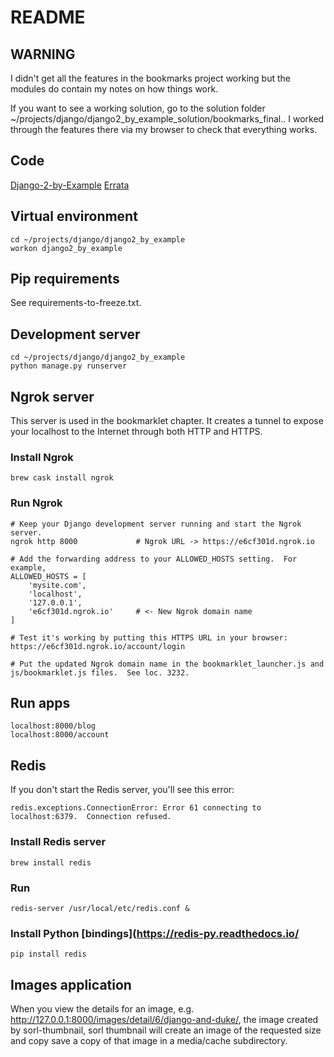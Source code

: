 # README

## WARNING

I didn't get all the features in the bookmarks project working but the modules do contain my notes on how things work.

If you want to see a working solution, go to the solution folder ~/projects/django/django2_by_example_solution/bookmarks_final..  I worked through the features there via my browser to check that everything works.

## Code

[Django-2-by-Example](https://github.com/PacktPublishing/Django-2-by-Example)
[Errata](https://github.com/Django-By-Example-ZH/Django-By-Example-ZH/issues/6)

## Virtual environment

    cd ~/projects/django/django2_by_example
    workon django2_by_example

## Pip requirements

See requirements-to-freeze.txt.

## Development server

    cd ~/projects/django/django2_by_example
    python manage.py runserver

## Ngrok server

This server is used in the bookmarklet chapter.  It creates a tunnel to expose your localhost to the Internet through both HTTP and HTTPS.

### Install Ngrok

    brew cask install ngrok

### Run Ngrok

    # Keep your Django development server running and start the Ngrok server.
    ngrok http 8000             # Ngrok URL -> https://e6cf301d.ngrok.io

    # Add the forwarding address to your ALLOWED_HOSTS setting.  For example,
    ALLOWED_HOSTS = [
        'mysite.com',
        'localhost',
        '127.0.0.1',
        'e6cf301d.ngrok.io'     # <- New Ngrok domain name
    ]

    # Test it's working by putting this HTTPS URL in your browser:
    https://e6cf301d.ngrok.io/account/login

    # Put the updated Ngrok domain name in the bookmarklet_launcher.js and js/bookmarklet.js files.  See loc. 3232.

## Run apps

    localhost:8000/blog
    localhost:8000/account

## Redis

If you don't start the Redis server, you'll see this error:

    redis.exceptions.ConnectionError: Error 61 connecting to localhost:6379.  Connection refused.

### Install Redis server

    brew install redis

### Run

    redis-server /usr/local/etc/redis.conf &

### Install Python [bindings](https://redis-py.readthedocs.io/

    pip install redis

## Images application

When you view the details for an image, e.g.  http://127.0.0.1:8000/images/detail/6/django-and-duke/, the image created by sorl-thumbnail, sorl thumbnail will create an image of the requested size and copy save a copy of that image in a media/cache subdirectory.
